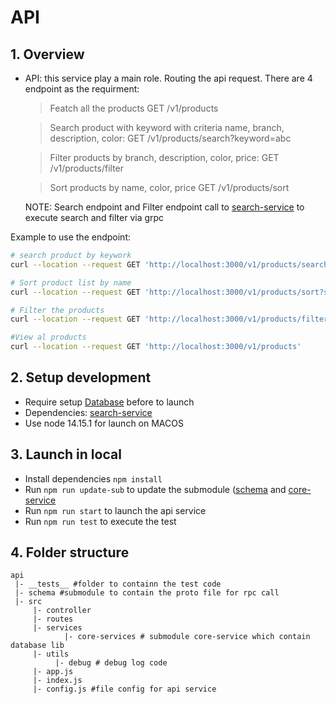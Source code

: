 # API

## 1. Overview

- API: this service play a main role. Routing the api request. There are 4 endpoint as the requirment:

  > Featch all the products GET /v1/products
  
  >Search product with keyword with criteria name, branch, description, color: GET /v1/products/search?keyword=abc

  > Filter products by branch, description, color, price: GET /v1/products/filter

  > Sort products by name, color, price GET /v1/products/sort

  NOTE: Search endpoint and Filter endpoint call to [search-service](https://github.com/lethanhlong257/icommerce/blob/master/search-service/README.md) to execute search and filter via grpc

Example to use the endpoint:

``` bash
# search product by keywork
curl --location --request GET 'http://localhost:3000/v1/products/search?keyword=red'

# Sort product list by name
curl --location --request GET 'http://localhost:3000/v1/products/sort?sortBy=name&type=desc'

# Filter the products
curl --location --request GET 'http://localhost:3000/v1/products/filter?branch=Apple&minPrice=400&maxPrice=599'

#View al products
curl --location --request GET 'http://localhost:3000/v1/products'
```

## 2. Setup development

- Require setup [Database](https://github.com/lethanhlong257/core-services/blob/18d27c12227f79b496477c529d11dfe4fd4e1c68/README.md) before to launch
- Dependencies: [search-service](https://github.com/lethanhlong257/icommerce/blob/master/search-service/README.md)
- Use node 14.15.1 for launch on MACOS

## 3. Launch in local

- Install dependencies ```npm install```
- Run ```npm run update-sub``` to update the submodule ([schema](https://github.com/lethanhlong257/schema) and [core-service](https://github.com/lethanhlong257/core-services)
- Run ```npm run start``` to launch the api service
- Run ```npm run test``` to execute the test

## 4. Folder structure

```codeblock
api
 |- __tests__ #folder to containn the test code
 |- schema #submodule to contain the proto file for rpc call
 |- src
     |- controller
     |- routes
     |- services
            |- core-services # submodule core-service which contain database lib
     |- utils
          |- debug # debug log code
     |- app.js
     |- index.js
     |- config.js #file config for api service

```
